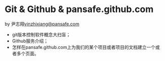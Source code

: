 Git & Github & pansafe.github.com
================

by 尹志翔<yinzhixiang@pansafe.com>

* git版本控制软件概念大扫盲；
* Github服务介绍；
* 怎样在pansafe.github.com上为我们的某个项目或者项目的文档建立一个或者多个页面。
